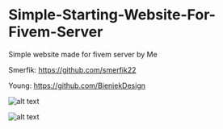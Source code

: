 # Simple-Starting-Website-For-Fivem-Server
Simple website made for fivem server by
Me


Smerfik: https://github.com/smerfik22

Young: https://github.com/BieniekDesign

![alt text](https://i.imgur.com/7quHoEV.png)

![alt text](https://i.imgur.com/ti7VPjj.png)
